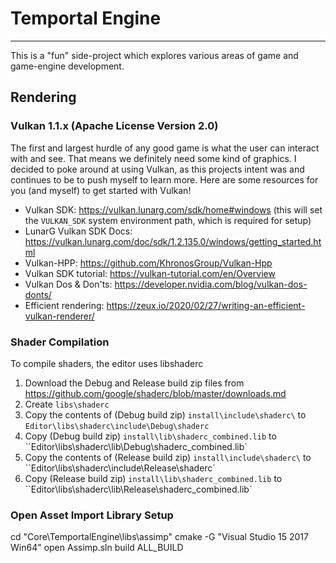 # Temportal Engine
-----

This is a "fun" side-project which explores various areas of game and game-engine development.

## Rendering

### Vulkan 1.1.x (Apache License Version 2.0)

The first and largest hurdle of any good game is what the user can interact with and see. That means we definitely need some kind of graphics.
I decided to poke around at using Vulkan, as this projects intent was and continues to be to push myself to learn more.
Here are some resources for you (and myself) to get started with Vulkan!
- Vulkan SDK: https://vulkan.lunarg.com/sdk/home#windows (this will set the `VULKAN_SDK` system environment path, which is required for setup)
- LunarG Vulkan SDK Docs: https://vulkan.lunarg.com/doc/sdk/1.2.135.0/windows/getting_started.html
- Vulkan-HPP: https://github.com/KhronosGroup/Vulkan-Hpp
- Vulkan SDK tutorial: https://vulkan-tutorial.com/en/Overview
- Vulkan Dos & Don'ts: https://developer.nvidia.com/blog/vulkan-dos-donts/
- Efficient rendering: https://zeux.io/2020/02/27/writing-an-efficient-vulkan-renderer/

### Shader Compilation

To compile shaders, the editor uses libshaderc

1. Download the Debug and Release build zip files from https://github.com/google/shaderc/blob/master/downloads.md
2. Create `libs\shaderc`
3. Copy the contents of (Debug build zip) `install\include\shaderc\` to `Editor\libs\shaderc\include\Debug\shaderc`
4. Copy (Debug build zip) `install\lib\shaderc_combined.lib` to ``Editor\libs\shaderc\lib\Debug\shaderc_combined.lib`
5. Copy the contents of (Release build zip) `install\include\shaderc\` to ``Editor\libs\shaderc\include\Release\shaderc`
6. Copy (Release build zip) `install\lib\shaderc_combined.lib` to ``Editor\libs\shaderc\lib\Release\shaderc_combined.lib`

### Open Asset Import Library Setup
cd "Core\TemportalEngine\libs\assimp"
cmake -G "Visual Studio 15 2017 Win64"
open Assimp.sln
build ALL_BUILD
